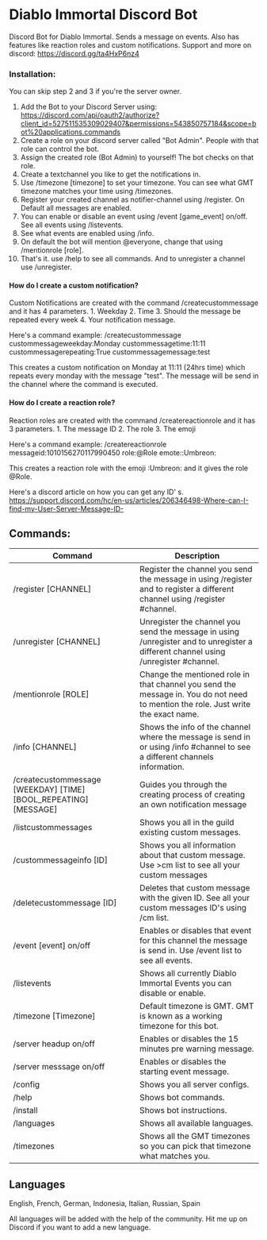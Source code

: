 # Diablo Immortal Discord Bot

Discord Bot for Diablo Immortal. Sends a message on events. Also has features like reaction roles and custom
notifications. Support and more on discord: https://discord.gg/ta4HxP6nz4

### Installation:

You can skip step 2 and 3 if you're the server owner.

1. Add the Bot to your Discord Server
   using: https://discord.com/api/oauth2/authorize?client_id=527511535309029407&permissions=543850757184&scope=bot%20applications.commands
2. Create a role on your discord server called "Bot Admin". People with that role can control the bot.
3. Assign the created role (Bot Admin) to yourself! The bot checks on that role.
4. Create a textchannel you like to get the notifications in.
5. Use /timezone [timezone] to set your timezone. You can see what GMT timezone matches your time using /timezones.
6. Register your created channel as notifier-channel using /register. On Default all messages are enabled.
7. You can enable or disable an event using /event [game_event] on/off. See all events using /listevents.
8. See what events are enabled using /info.
9. On default the bot will mention @everyone, change that using /mentionrole [role].
10. That's it. use /help to see all commands. And to unregister a channel use /unregister.

#### How do I create a custom notification?

Custom Notifications are created with the command /createcustommessage and it has 4 parameters. 1. Weekday 2. Time 3.
Should the message be repeated every week 4. Your notification message.

Here's a command example:
/createcustommessage custommessageweekday:Monday custommessagetime:11:11 custommessagerepeating:True
custommessagemessage:test

This creates a custom notification on Monday at 11:11 (24hrs time) which repeats every monday with the message "test".
The message will be send in the channel where the command is executed.

#### How do I create a reaction role?

Reaction roles are created with the command /createreactionrole and it has 3 parameters. 1. The message ID 2. The role
3. The emoji

Here's a command example:
/createreactionrole messageid:1010156270117990450 role:@Role emote::Umbreon:

This creates a reaction role with the emoji :Umbreon:  and it gives the role @Role.

Here's a discord article on how you can get any ID'
s. https://support.discord.com/hc/en-us/articles/206346498-Where-can-I-find-my-User-Server-Message-ID-

## Commands:

| Command | Description |
|------|------|
|/register [CHANNEL] | Register the channel you send the message in using /register and to register a different channel using /register #channel.
|/unregister [CHANNEL] | Unregister the channel you send the message in using /unregister and to unregister a different channel using /unregister #channel.
|/mentionrole [ROLE] | Change the mentioned role in that channel you send the message in. You do not need to mention the role. Just write the exact name.
|/info [CHANNEL] | Shows the info of the channel where the message is send in or using /info #channel to see a different channels information.
|/createcustommessage [WEEKDAY] [TIME] [BOOL_REPEATING] [MESSAGE] | Guides you through the creating process of creating an own notification message
|/listcustommessages | Shows you all in the guild existing custom messages.
|/custommessageinfo [ID] | Shows you all information about that custom message. Use >cm list to see all your custom messages
|/deletecustommessage [ID] | Deletes that custom message with the given ID. See all your custom messages ID's using /cm list.
|/event [event] on/off | Enables or disables that event for this channel the message is send in. Use /event list to see all events.
|/listevents | Shows all currently Diablo Immortal Events you can disable or enable.
|/timezone [Timezone] | Default timezone is GMT. GMT is known as a working timezone for this bot.
|/server headup on/off | Enables or disables the 15 minutes pre warning message.
|/server messsage on/off | Enables or disables the starting event message.
|/config | Shows you all server configs.
|/help | Shows bot commands.
|/install | Shows bot instructions.
|/languages | Shows all available languages.
|/timezones | Shows all the GMT timezones so you can pick that timezone what matches you.

## Languages

English, French, German, Indonesia, Italian, Russian, Spain

All languages will be added with the help of the community. Hit me up on Discord if you want to add a new language.
